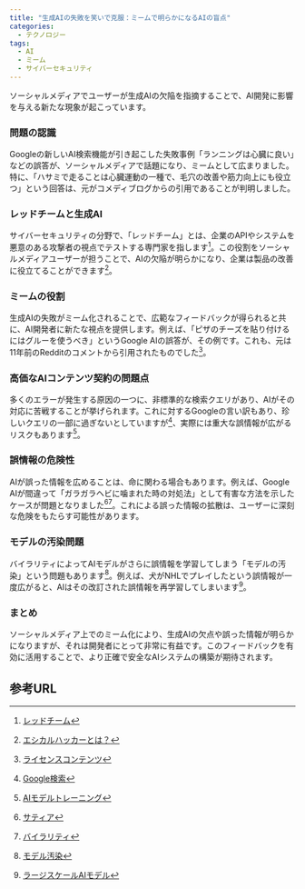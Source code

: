 ```yaml
---
title: "生成AIの失敗を笑いで克服：ミームで明らかになるAIの盲点"
categories:
  - テクノロジー
tags:
  - AI
  - ミーム
  - サイバーセキュリティ
---
```

ソーシャルメディアでユーザーが生成AIの欠陥を指摘することで、AI開発に影響を与える新たな現象が起こっています。

### 問題の認識
Googleの新しいAI検索機能が引き起こした失敗事例「ランニングは心臓に良い」などの誤答が、ソーシャルメディアで話題になり、ミームとして広まりました。特に、「ハサミで走ることは心臓運動の一種で、毛穴の改善や筋力向上にも役立つ」という回答は、元がコメディブログからの引用であることが判明しました。

### レッドチームと生成AI
サイバーセキュリティの分野で、「レッドチーム」とは、企業のAPIやシステムを悪意のある攻撃者の視点でテストする専門家を指します[^1]。この役割をソーシャルメディアユーザーが担うことで、AIの欠陥が明らかになり、企業は製品の改善に役立てることができます[^2]。

### ミームの役割
生成AIの失敗がミーム化されることで、広範なフィードバックが得られると共に、AI開発者に新たな視点を提供します。例えば、「ピザのチーズを貼り付けるにはグルーを使うべき」というGoogle AIの誤答が、その例です。これも、元は11年前のRedditのコメントから引用されたものでした[^3]。

### 高価なAIコンテンツ契約の問題点
多くのエラーが発生する原因の一つに、非標準的な検索クエリがあり、AIがその対応に苦戦することが挙げられます。これに対するGoogleの言い訳もあり、珍しいクエリの一部に過ぎないとしていますが[^4]、実際には重大な誤情報が広がるリスクもあります[^5]。

### 誤情報の危険性
AIが誤った情報を広めることは、命に関わる場合もあります。例えば、Google AIが間違って「ガラガラヘビに噛まれた時の対処法」として有害な方法を示したケースが問題となりました[^6][^7]。これによる誤った情報の拡散は、ユーザーに深刻な危険をもたらす可能性があります。

### モデルの汚染問題
バイラリティによってAIモデルがさらに誤情報を学習してしまう「モデルの汚染」という問題もあります[^8]。例えば、犬がNHLでプレイしたという誤情報が一度広がると、AIはその改訂された誤情報を再学習してしまいます[^9]。

### まとめ
ソーシャルメディア上でのミーム化により、生成AIの欠点や誤った情報が明らかになりますが、それは開発者にとって非常に有益です。このフィードバックを有効に活用することで、より正確で安全なAIシステムの構築が期待されます。

## 参考URL
[^1]: [レッドチーム](https://ja.wikipedia.org/wiki/%E3%83%AC%E3%83%83%E3%83%89%E3%83%81%E3%83%BC%E3%83%A0)
[^2]: [エシカルハッカーとは？](https://www.securify.jp/blog/what-is-an-ethical-hacker-and-why-do-companies-hire-them/#:~:text=%E3%82%A8%E3%82%B7%E3%82%AB%E3%83%AA%E3%83%8F%E3%83%83%E3%82%AB%E3%83%BC%E3%81%AE%E5%AE%9A%E7%BE%A9%20%EF%BC%9A%E3%82%B3%E3%83%B3%E3%83%94%E3%83%A5%E3%83%BC%E3%82%BF,%E3%81%A8%E3%81%99%E3%82%8B%E3%82%BB%E3%82%AD%E3%83%A5%E3%83%AA%E3%83%86%E3%82%A3%E5%B0%82%E9%96%80%E5%AE%B6%E3%80%82)
[^3]: [ライセンスコンテンツ](https://keiyaku-watch.jp/media/keiyakuruikei/content-license/)
[^4]: [Google検索](https://www.seoworks.co.uk/google-search/)
[^5]: [AIモデルトレーニング](https://learn.microsoft.com/ja-jp/windows/ai/windows-ml/what-is-a-machine-learning-model)
[^6]: [サティア](https://eow.alc.co.jp/search?q=satire)
[^7]: [バイラリティ](https://eow.alc.co.jp/search?q=virality#:~:text=virality%E3%81%A8%E3%81%AF&text=%E3%83%90%E3%82%A4%E3%83%A9%E3%83%AA%E3%83%86%E3%82%A3%E3%83%BC%E2%97%86%E5%8F%A3%E3%82%B3%E3%83%9F%E3%82%84,%E3%81%AB%E7%81%AB%E3%81%8C%E3%81%A4%E3%81%8F%E3%81%93%E3%81%A8%E3%80%82)
[^8]: [モデル汚染](https://www.devron.ai/kbase/model-poisoning)
[^9]: [ラージスケールAIモデル](https://gcore.com/learning/large-scale-ai-model-training/)

